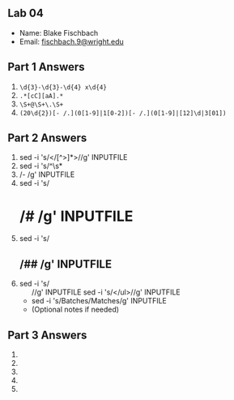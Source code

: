 ## Lab 04

- Name: Blake Fischbach
- Email: fischbach.9@wright.edu

## Part 1 Answers

1. `\d{3}-\d{3}-\d{4} x\d{4}`
2. `.*[cC][aA].*`
3. `\S+@\S+\.\S+`
4. `(20\d{2})[- /.](0[1-9]|1[0-2])[- /.](0[1-9]|[12]\d|3[01])`

## Part 2 Answers

1. sed -i 's/<\/[^>]*>//g' INPUTFILE
2. sed -i 's/^\s*<li>/- /g' INPUTFILE
3. sed -i 's/<h1>/# /g' INPUTFILE
4. sed -i 's/<h2>/## /g' INPUTFILE
5. sed -i 's/<ul>//g' INPUTFILE
   sed -i 's/<\/ul>//g' INPUTFILE
6. sed -i 's/Batches/Matches/g' INPUTFILE
7. (Optional notes if needed)

## Part 3 Answers

1.
2.
3.
4.
5.
